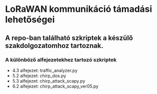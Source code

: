 # LoRaWAN kommunikáció támadási lehetőségei

## A repo-ban található szkriptek a készülő szakdolgozatomhoz tartoznak.

### A különböző alfejezetekhez tartozó szkriptek
- 4.3 alfejezet: traffic_analyzer.py
- 5.2 alfejezet: chirp_dos.py
- 5.3 alfejezet: chirp_attack_scapy.py
- 6.2 alfejezet: chirp_attack_scapy_ver05.py

